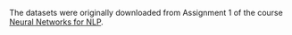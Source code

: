 The datasets were originally downloaded from Assignment 1 of the course [Neural Networks for NLP](http://www.phontron.com/class/nn4nlp2020/assignments.html).